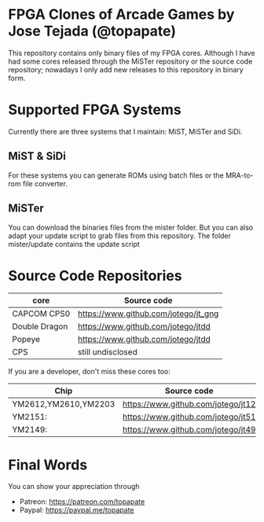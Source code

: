 # FPGA Clones of Arcade Games by Jose Tejada (@topapate)

This repository contains only binary files of my FPGA cores. Although I have
had some cores released through the MiSTer repository or the source code repository;
nowadays I only add new releases to this repository in binary form.

# Supported FPGA Systems

Currently there are three systems that I maintain: MiST, MiSTer and SiDi.

## MiST & SiDi
For these systems you can generate ROMs using batch files or the MRA-to-rom file converter.

## MiSTer

You can download the binaries files from the mister folder. But you can also adapt
your update script to grab files from this repository. The folder mister/update contains
the update script

# Source Code Repositories

core                | Source code
--------------------|--------------------------
CAPCOM CPS0         | https://www.github.com/jotego/jt_gng
Double Dragon       | https://www.github.com/jotego/jtdd
Popeye              | https://www.github.com/jotego/jtdd
CPS                 | still undisclosed

If you are a developer, don't miss these cores too:

Chip                 | Source code
---------------------|-----------------------------------
YM2612,YM2610,YM2203 | https://www.github.com/jotego/jt12
YM2151:              | https://www.github.com/jotego/jt51
YM2149:              | https://www.github.com/jotego/jt49

# Final Words

You can show your appreciation through
* Patreon: https://patreon.com/topapate
* Paypal:  https://paypal.me/topapate
